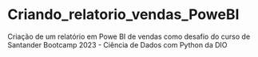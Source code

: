 # Criando_relatorio_vendas_PoweBI
Criação de um relatório em Powe BI de vendas como desafio do curso de Santander Bootcamp 2023 - Ciência de Dados com Python da DIO
